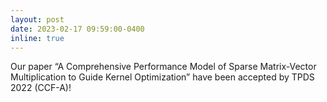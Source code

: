 ```yaml
---
layout: post
date: 2023-02-17 09:59:00-0400
inline: true
---
```

Our paper “A Comprehensive Performance Model of Sparse Matrix-Vector Multiplication to Guide Kernel Optimization” have been accepted by TPDS 2022 (CCF-A)!